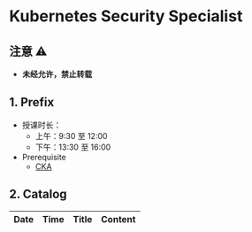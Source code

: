# Kubernetes Security Specialist

## 注意 ⚠️

- **未经允许，禁止转载**

## 1. Prefix

- 授课时长：
    - 上午：9:30 至 12:00
    - 下午：13:30 至 16:00
- Prerequisite
    - [CKA](class-01-Kubernetes-Administration.md)

## 2. Catalog

| Date | Time | Title | Content |
| ---- | ---- | ----- | ------- |
